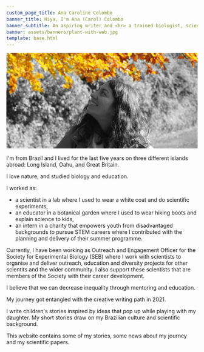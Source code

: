 ```yaml
---
custom_page_title: Ana Caroline Colombo
banner_title: Hiya, I'm Ana (Carol) Colombo
banner_subtitle: An aspiring writer and <br> a trained biologist, scientist, and educator
banner: assets/banners/plant-with-web.jpg
template: base.html
---
```


<img src="/assets/about-image-b&w-yellow-crop.jpg" class="about-img"
     alt="Photo of me looking up at fall leaves in a park.">

I'm from Brazil and I lived for the last five years on three different islands abroad: 
Long Island, Oahu, and Great Britain. 

I love nature; and studied biology and education. 

I worked as:
* a scientist in a lab where I used to wear a white coat and do scientific experiments,
* an educator in a botanical garden where I used to wear hiking boots and explain science to kids,
* an intern in a charity that empowers youth from disadvantaged backgrounds to pursue STEM careers where I contributed with the planning and delivery of their summer programme.

Currently, I have been working as Outreach and Engagement Officer for the Society for Experimental Biology (SEB) where I work with scientists to organise and deliver outreach, education and diversity projects for other scientits and the wider community. I also support these scientists that are members of the Society with their career development.  

I believe that we can decrease inequality through mentoring and education.

My journey got entangled with the creative writing path in 2021. 

I write children's stories inspired by ideas that pop up while playing with my daughter.
My short stories draw on my Brazilian culture and scientific background.

This website contains some of my stories, some news about my journey and my scientific papers.
